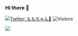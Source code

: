 ### Hi there 👋

[![Twitter: ももちゃん🍑](https://img.shields.io/twitter/follow/momochanjazz?style=social)](https://twitter.com/momochanjazz)
![Visitors](https://visitor-badge.glitch.me/badge?page_id=momoka-kawaguchi&left_color=gray&right_color=blue)
 
![](https://github-profile-summary-cards.vercel.app/api/cards/profile-details?username=momoka-kawaguchi&theme=vue)
 




<!-- **momoka-kawaguchi/momoka-kawaguchi** is a ✨ _special_ ✨ repository because its `README.md` (this file) appears on your GitHub profile.

Here are some ideas to get you started:
 -->
<!-- - 🔭 I’m currently a student!! -->
<!-- - 🌱 I’m currently learning ...
- 👯 I’m looking to collaborate on ...
- 🤔 I’m looking for help with ...
- 💬 Ask me about ...
- 📫 How to reach me: ...
- 😄 Pronouns: ...
- ⚡ Fun fact: ... -->
